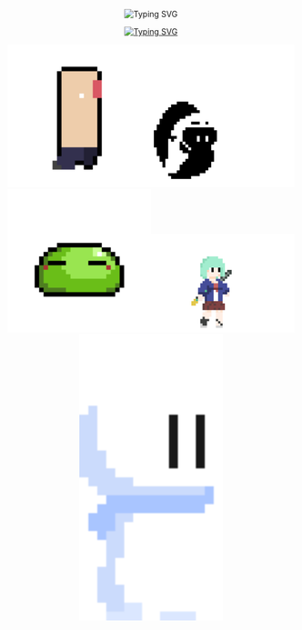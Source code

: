 <p align="center">
<a herf="https://git.io/typing-svg"><img src="https://readme-typing-svg.demolab.com?font=Jersey+10&size=30&pause=1000&color=2AF710&center=true&vCenter=true&random=true&width=500&lines=I+am+Game+Developer+And+Designer!;You+Can+See+My+Game+And+Design+to+My+Repo!;Well%2C+GoodBye!;Hello!;Welcome+To+My+Github+Page!;Is+There+Anyone%3F" alt="Typing SVG" /></a>
</p>
<p align="center">
<a href="https://git.io/typing-svg"><img src="https://readme-typing-svg.demolab.com?font=Tektur&weight=500&size=30&letterSpacing=-1px&pause=1000&color=7DFFCE&center=true&vCenter=true&width=500&lines=The+Characters+I+Made" alt="Typing SVG" /></a>
</p>

<div align="center">
  <img src="Player1.gif" style="width:50%;height:50%;"/><img src="GhostAttack.gif" style="width:50%;height:50%;"/><img src="Slime.gif" style="width:50%;height:50%;"/><img src="animation idle_edited.gif" style="width:50%;height:50%;"/><img src="Player.gif" style="width:50%;height:50%;"/>
</div>
